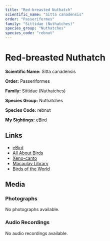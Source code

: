 ```yaml
---
title: "Red-breasted Nuthatch"
scientific_name: "Sitta canadensis"
order: "Passeriformes"
family: "Sittidae (Nuthatches)"
species_group: "Nuthatches"
species_code: "rebnut"
---
```


# Red-breasted Nuthatch

**Scientific Name:** Sitta canadensis

**Order:** Passeriformes

**Family:** Sittidae (Nuthatches)

**Species Group:** Nuthatches

**Species Code:** rebnut

**My Sightings:** [eBird](https://ebird.org/lifelist?r=world&time=life&spp=rebnut)

## Links
* [eBird](https://ebird.org/species/rebnut) 
* [All About Birds](https://www.allaboutbirds.org/guide/rebnut) 
* [Xeno-canto](https://www.xeno-canto.org/species/sitta-canadensis) 
* [Macaulay Library](https://search.macaulaylibrary.org/catalog?taxonCode=rebnut&sort=rating_rank_desc)
* [Birds of the World](https://birdsoftheworld.org/bow/species/rebnut)

## Media
### Photographs
No photographs available.

### Audio Recordings
No audio recordings available.
